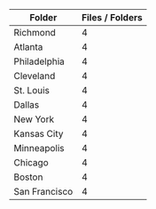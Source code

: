 | Folder        |   Files / Folders |
|---------------|-------------------|
| Richmond      |                 4 |
| Atlanta       |                 4 |
| Philadelphia  |                 4 |
| Cleveland     |                 4 |
| St. Louis     |                 4 |
| Dallas        |                 4 |
| New York      |                 4 |
| Kansas City   |                 4 |
| Minneapolis   |                 4 |
| Chicago       |                 4 |
| Boston        |                 4 |
| San Francisco |                 4 |